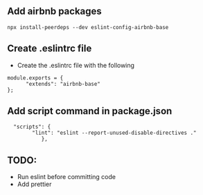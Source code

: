 ## Add airbnb packages

`npx install-peerdeps --dev eslint-config-airbnb-base`

## Create .eslintrc file

- Create the .eslintrc file with the following

```
module.exports = {
      "extends": "airbnb-base"
};
```

## Add script command in package.json
```
  "scripts": {
        "lint": "eslint --report-unused-disable-directives ."
           },
```

## TODO:  
- Run eslint before committing code
- Add prettier
